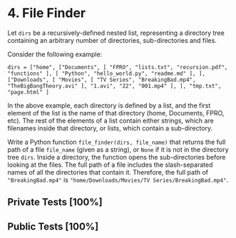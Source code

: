 # 4. File Finder

Let `dirs` be a recursively-defined nested list, representing a directory tree containing an arbitrary number of directories, sub-directories and files.


Consider the following example:


`dirs = ["home",
 ["Documents",
 [ "FPRO", "lists.txt", "recursion.pdf", "functions" ],
 [ "Python", "hello_world.py", "readme.md" ],
 ],
 ["Downloads",
 [ "Movies",
 [ "TV Series", "BreakingBad.mp4", "TheBigBangTheory.avi" ],
 "1.avi", "22", "001.mp4"
 ],
 ],
 "tmp.txt", "page.html"
 ]`


In the above example, each directory is defined by a list, and the first element of the list is the name of that directory (home, Documents, FPRO, etc). The rest of the elements of a list contain either strings, which are filenames inside that directory, or lists, which contain a sub-directory.


Write a Python function `file_finder(dirs, file_name)` that returns the full path of a file `file_name` (given as a string), or `None` if it is not in the directory tree `dirs`. Inside a directory, the function opens the sub-directories before looking at the files. The full path of a file includes the slash-separated names of all the directories that contain it. Therefore, the full path of `"BreakingBad.mp4"` is `"home/Downloads/Movies/TV Series/BreakingBad.mp4"`.



## Private Tests [100%]

## Public Tests [100%]

